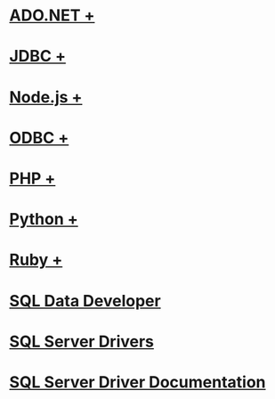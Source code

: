 # [ADO.NET +](./ado-net/index.md)
# [JDBC +](./jdbc/index.md)
# [Node.js +](./node-js/index.md)
# [ODBC +](./odbc/index.md)
# [PHP +](./php/index.md)
# [Python +](./python/index.md)
# [Ruby +](./ruby/index.md)

# [SQL Data Developer](sql-data-developer.md)
# [SQL Server Drivers](sql-server-drivers.md)
# [SQL Server Driver Documentation](sql-server-driver-documentation.md)

